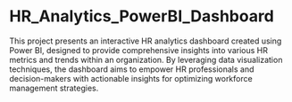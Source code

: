 # HR_Analytics_PowerBI_Dashboard
This project presents an interactive HR analytics dashboard created using Power BI, designed to provide comprehensive insights into various HR metrics and trends within an organization. By leveraging data visualization techniques, the dashboard aims to empower HR professionals and decision-makers with actionable insights for optimizing workforce management strategies.
